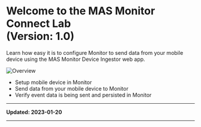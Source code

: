 # Welcome to the MAS Monitor Connect Lab<br>(Version: 1.0)

Learn how easy it is to configure Monitor to send data from your mobile device using the MAS Monitor Device Ingestor web app.

![Overview](/img/mas_monitor_connect/overview.png)

* Setup mobile device in Monitor
* Send data from your mobile device to Monitor
* Verify event data is being sent and persisted in Monitor

---

**Updated: 2023-01-20**

---